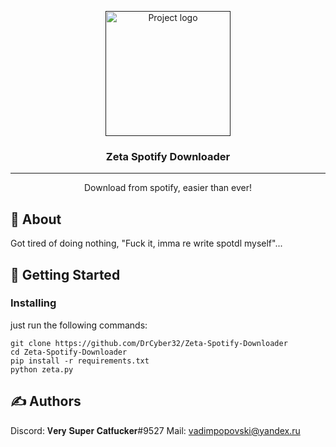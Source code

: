 <p align="center">
  <a href="" rel="noopener">
 <img width=200px height=200px src="https://i.imgur.com/6wj0hh6.jpg" alt="Project logo"></a>
</p>

<h3 align="center">Zeta Spotify Downloader</h3>

---

<p align="center"> Download from spotify, easier than ever!
    <br> 
</p>

## 🧐 About <a name = "about"></a>

Got tired of doing nothing, "Fuck it, imma re write spotdl myself"...

## 🏁 Getting Started <a name = "getting_started"></a>

### Installing

just run the following commands:

```
git clone https://github.com/DrCyber32/Zeta-Spotify-Downloader
cd Zeta-Spotify-Downloader
pip install -r requirements.txt
python zeta.py
```

## ✍️ Authors <a name = "authors"></a>

Discord: 𝐕𝐞𝐫𝐲 𝐒𝐮𝐩𝐞𝐫 𝐂𝐚𝐭𝐟𝐮𝐜𝐤𝐞𝐫#9527
Mail: vadimpopovski@yandex.ru